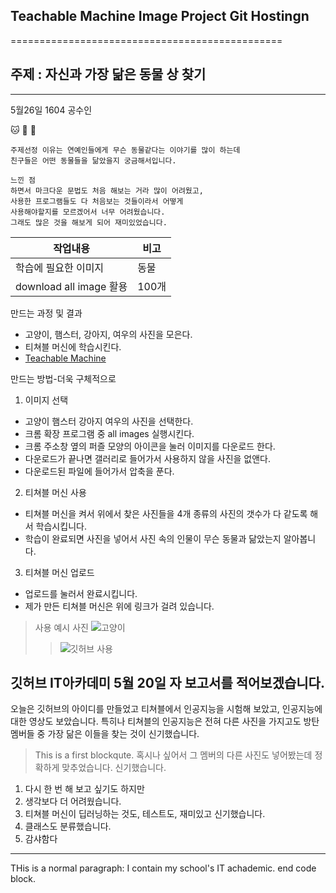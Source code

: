 ## Teachable Machine Image Project Git Hostingn
===============================================
## **주제 : 자신과 가장 닮은 동물 상 찾기**
-------------------------------------------
5월26일 1604 공수인

:cat: :dog: :hamster:

```
주제선정 이유는 연예인들에게 무슨 동물같다는 이야기를 많이 하는데
친구들은 어떤 동물들을 닮았을지 궁금해서입니다.
```
~~~
느낀 점
하면서 마크다운 문법도 처음 해보는 거라 많이 어려웠고,
사용한 프로그램들도 다 처음보는 것들이라서 어떻게
사용해야할지를 모르겠어서 너무 어려웠습니다.
그래도 많은 것을 해보게 되어 재미있었습니다.
~~~

|작업내용|비고|
|--|--|
|학습에 필요한 이미지|동물|
|download all image 활용 | 100개 |

만드는 과정 및 결과
+ 고양이, 햄스터, 강아지, 여우의 사진을 모은다.
+ 티쳐블 머신에 학습시킨다.
+ [Teachable Machine](https://teachablemachine.withgoogle.com/models/RWayo6VFT/)

만드는 방법-더욱 구체적으로
1. 이미지 선택
 * 고양이 햄스터 강아지 여우의 사진을 선택한다.
 * 크롬 확장 프로그램 중 all images 실행시킨다.
 * 크롬 주소창 옆의 퍼즐 모양의 아이콘을 눌러 이미지를 다운로드 한다.
 * 다운로드가 끝나면 갤러리로 들어가서 사용하지 않을 사진을 없앤다.
 * 다운로드된 파일에 들어가서 압축을 푼다.
2. 티쳐블 머신 사용
 * 티쳐블 머신을 켜서 위에서 찾은 사진들을 4개 종류의 사진의 갯수가 다 같도록 해서 학습시킵니다.
 * 학습이 완료되면 사진을 넣어서 사진 속의 인물이 무슨 동물과 닮았는지 알아봅니다.
3. 티쳐블 머신 업로드
 * 업로드를 눌러서 완료시킵니다.
 * 제가 만든 티쳐블 머신은 위에 링크가 걸려 있습니다.
 
 >사용 예시 사진
 ![고양이](https://ww.namu.la/s/0826fcb62ab5ffd031695083aa629d99351834b91417a1c9fee4a2a1a4b64bd8287e88163820b02176526fe7006fb51438fbb6f42cb2438497e298e722eac77cf56a97ef1e5e3530f874f155e6de24d6fb99d3e4d547eab1f0686e6c9739e75c9598ad5c905e2a5474760cf69680ca79)
 >> ![깃허브 사용](https://blogfiles.pstatic.net/MjAyMTA1MzFfMTg2/MDAxNjIyNDU1MTg5MzQz.Ugg54V-SxUrPKdOdVCGLdMNJbPjewFIy3JDxIoeCCqUg.S6Z_JtWXr3aasGgunW5IWc-h4MOha9vdqaSHarukFVsg.PNG.kongsooin0411/%EC%BA%A1%EC%B2%98.PNG)
 

깃허브 IT아카데미 5월 20일 자 보고서를 적어보겠습니다.
-------------
오늘은 깃허브의 아이디를 만들었고 티쳐블에서 인공지능을 시험해 보았고, 인공지능에 대한 영상도 보았습니다. 특히나 티쳐블의 인공지능은 전혀 다른 사진을 가지고도 방탄 멤버들 중 가장 닮은 이들을 찾는 것이 신기했습니다.
>This is a first blockqute.
>혹시나 싶어서 그 멤버의 다른 사진도 넣어봤는데
>정확하게 맞추었습니다.
>신기했습니다.
1. 다시 한 번 해 보고 싶기도 하지만
2. 생각보다 더 어려웠습니다.
3. 티쳐블 머신이 딥러닝하는 것도, 테스트도, 재미있고 신기했습니다.
4. 클래스도 분류했습니다.
5. 감샤함다
* * *
THis is a normal paragraph:
 I contain my school's IT achademic.
end code block.
